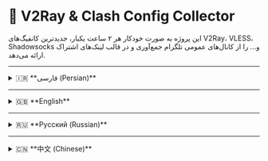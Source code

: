 # 🚀 V2Ray & Clash Config Collector


این پروژه به صورت خودکار هر ۲ ساعت یکبار، جدیدترین کانفیگ‌های V2Ray، VLESS، Shadowsocks و... را از کانال‌های عمومی تلگرام جمع‌آوری و در قالب لینک‌های اشتراک ارائه می‌دهد.

---

<details>
<summary>🇮🇷 **فارسی (Persian)**</summary>

## ⚙️ ویژگی‌ها
- **به‌روزرسانی خودکار:** لیست کانفیگ‌ها هر ۲ ساعت یکبار به‌روز می‌شود.
- **پشتیبانی از پروتکل‌های مختلف:** VLESS, VMess, Shadowsocks, Trojan, Hysteria2.
- **فیلتر هوشمند:** کانفیگ‌های ناامن (VLESS بدون TLS/Reality) و کانفیگ‌های تست سرعت به صورت خودکار حذف می‌شوند.
- **خروجی‌های متنوع:** ارائه لینک‌های خام و پروفایل‌های بهینه شده برای Clash.

## 🔗 لینک‌های اشتراک (Subscription Links)
برای استفاده، لینک‌های زیر را در کلاینت مورد نظر خود کپی کنید.

### لیست خام کانفیگ‌ها (برای V2RayNG, Nekoray و ...)
```
https://raw.githubusercontent.com/R3ZARAHIMI/7/main/Config_jo.txt

```

### پروفایل Clash حرفه‌ای (برای Clash for Windows, Clash Verge و ...)
```
https://raw.githubusercontent.com/R3ZARAHIMI/7/main/Config-jo.yaml
```

### پروفایل Clash ساده (سازگار با کلاینت‌های قدیمی‌تر)
```
https://raw.githubusercontent.com/R3ZARAHIMI/7/main/Config-Lite.yaml
```


</details>

---

<details>
<summary>🇬🇧 **English**</summary>

## ⚙️ Features
- **Automatic Updates:** The config list is updated every 2 hours.
- **Multiple Protocol Support:** VLESS, VMess, Shadowsocks, Trojan, Hysteria2.
- **Smart Filtering:** Insecure configs (VLESS without TLS/Reality) and speedtest configs are automatically removed.
- **Multiple Outputs:** Provides raw subscription links and optimized profiles for Clash.

## 🔗 Subscription Links
To use, copy the links below into your preferred client.

### Raw Config List (for V2RayNG, Nekoray, etc.)
```
https://raw.githubusercontent.com/R3ZARAHIMI/7/main/Config_jo.txt
```

### Pro Clash Profile (for Clash for Windows, Clash Verge, etc.)
```
https://raw.githubusercontent.com/R3ZARAHIMI/7/main/Config-jo.yaml
```

### Lite Clash Profile (Compatible with older clients)
```
https://raw.githubusercontent.com/R3ZARAHIMI/7/main/Config-Lite.yaml
```


</details>

---

<details>
<summary>🇷🇺 **Русский (Russian)**</summary>

## ⚙️ Особенности
- **Автоматические обновления:** Список конфигураций обновляется каждые 2 часа.
- **Поддержка нескольких протоколов:** VLESS, VMess, Shadowsocks, Trojan, Hysteria2.
- **Умная фильтрация:** Небезопасные конфигурации (VLESS без TLS/Reality) и конфигурации для тестирования скорости удаляются автоматически.
- **Различные форматы вывода:** Предоставляются необработанные ссылки для подписки и оптимизированные профили для Clash.

## 🔗 Ссылки на подписку
Для использования скопируйте приведенные ниже ссылки в ваш клиент.

### Список необработанных конфигураций (для V2RayNG, Nekoray и т.д.)
```
https://raw.githubusercontent.com/R3ZARAHIMI/7/main/Config_jo.txt

```

### Профессиональный профиль Clash (для Clash for Windows, Clash Verge и т.д.)
```
https://raw.githubusercontent.com/R3ZARAHIMI/7/main/Config-jo.yaml

```

### Облегченный профиль Clash (совместим со старыми клиентами)
```
https://raw.githubusercontent.com/R3ZARAHIMI/7/main/Config-Lite.yaml

```


</details>

---

<details>
<summary>🇨🇳 **中文 (Chinese)**</summary>

## ⚙️ 功能
- **自动更新:** 配置列表每2小时更新一次。
- **支持多种协议:** VLESS, VMess, Shadowsocks, Trojan, Hysteria2。
- **智能过滤:** 自动移除不安全的配置（没有TLS/Reality的VLESS）和测速配置。
- **多种输出格式:** 提供原始订阅链接和为Clash优化的配置文件。

## 🔗 订阅链接
复制以下链接到您的客户端即可使用。

### 原始配置列表 (适用于 V2RayNG, Nekoray 等)
```
https://raw.githubusercontent.com/R3ZARAHIMI/7/main/Config_jo.txt

```

### Clash 专业配置文件 (适用于 Clash for Windows, Clash Verge 等)
```
https://raw.githubusercontent.com/R3ZARAHIMI/7/main/Config-jo.yaml

```

### Clash 简化配置文件 (兼容旧版客户端)
```
https://raw.githubusercontent.com/R3ZARAHIMI/7/main/Config-Lite.yaml
```


</details>
